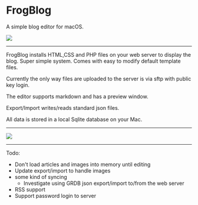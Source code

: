 # FrogBlog

A simple blog editor for macOS. 

![](https://robdodson.net/FrogBlog/images/FrogBlogIcon-128x128.png)

---

FrogBlog installs HTML,CSS and PHP files on your web server to display the blog. Super simple system. Comes with easy to modify default template files. 

Currently the only way files are uploaded to the server is via sftp with public key login.

The editor supports markdown and has a preview window.

Export/Import writes/reads standard json files.

All data is stored in a local Sqlite database on your Mac.

---

![](https://robdodson.net/FrogBlog/images/screencap.png)

---

Todo:

* Don't load articles and images into memory until editing
* Update export/import to handle images
* some kind of syncing 
	- Investigate using GRDB json export/import to/from the web server
* RSS support
* Support password login to server
